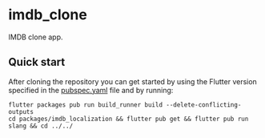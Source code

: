 # imdb_clone

IMDB clone app.

## Quick start

After cloning the repository you can get started by using the Flutter version specified in
the [pubspec.yaml](pubspec.yaml) file and by running:

```
flutter packages pub run build_runner build --delete-conflicting-outputs
cd packages/imdb_localization && flutter pub get && flutter pub run slang && cd ../../
```


